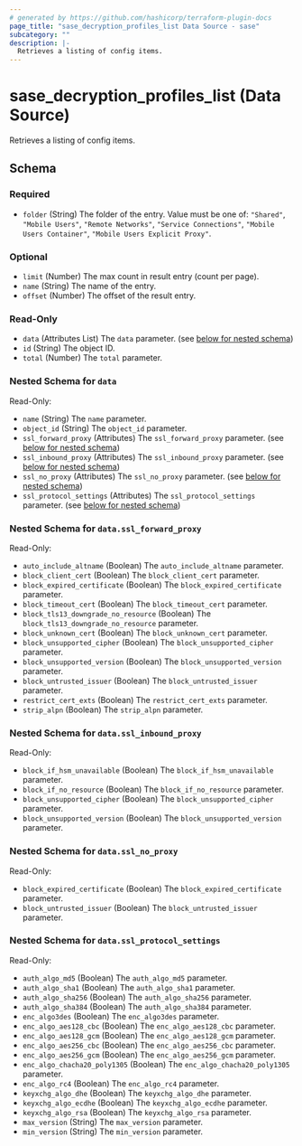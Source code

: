 ```yaml
---
# generated by https://github.com/hashicorp/terraform-plugin-docs
page_title: "sase_decryption_profiles_list Data Source - sase"
subcategory: ""
description: |-
  Retrieves a listing of config items.
---
```


# sase_decryption_profiles_list (Data Source)

Retrieves a listing of config items.



<!-- schema generated by tfplugindocs -->
## Schema

### Required

- `folder` (String) The folder of the entry. Value must be one of: `"Shared"`, `"Mobile Users"`, `"Remote Networks"`, `"Service Connections"`, `"Mobile Users Container"`, `"Mobile Users Explicit Proxy"`.

### Optional

- `limit` (Number) The max count in result entry (count per page).
- `name` (String) The name of the entry.
- `offset` (Number) The offset of the result entry.

### Read-Only

- `data` (Attributes List) The `data` parameter. (see [below for nested schema](#nestedatt--data))
- `id` (String) The object ID.
- `total` (Number) The `total` parameter.

<a id="nestedatt--data"></a>
### Nested Schema for `data`

Read-Only:

- `name` (String) The `name` parameter.
- `object_id` (String) The `object_id` parameter.
- `ssl_forward_proxy` (Attributes) The `ssl_forward_proxy` parameter. (see [below for nested schema](#nestedatt--data--ssl_forward_proxy))
- `ssl_inbound_proxy` (Attributes) The `ssl_inbound_proxy` parameter. (see [below for nested schema](#nestedatt--data--ssl_inbound_proxy))
- `ssl_no_proxy` (Attributes) The `ssl_no_proxy` parameter. (see [below for nested schema](#nestedatt--data--ssl_no_proxy))
- `ssl_protocol_settings` (Attributes) The `ssl_protocol_settings` parameter. (see [below for nested schema](#nestedatt--data--ssl_protocol_settings))

<a id="nestedatt--data--ssl_forward_proxy"></a>
### Nested Schema for `data.ssl_forward_proxy`

Read-Only:

- `auto_include_altname` (Boolean) The `auto_include_altname` parameter.
- `block_client_cert` (Boolean) The `block_client_cert` parameter.
- `block_expired_certificate` (Boolean) The `block_expired_certificate` parameter.
- `block_timeout_cert` (Boolean) The `block_timeout_cert` parameter.
- `block_tls13_downgrade_no_resource` (Boolean) The `block_tls13_downgrade_no_resource` parameter.
- `block_unknown_cert` (Boolean) The `block_unknown_cert` parameter.
- `block_unsupported_cipher` (Boolean) The `block_unsupported_cipher` parameter.
- `block_unsupported_version` (Boolean) The `block_unsupported_version` parameter.
- `block_untrusted_issuer` (Boolean) The `block_untrusted_issuer` parameter.
- `restrict_cert_exts` (Boolean) The `restrict_cert_exts` parameter.
- `strip_alpn` (Boolean) The `strip_alpn` parameter.


<a id="nestedatt--data--ssl_inbound_proxy"></a>
### Nested Schema for `data.ssl_inbound_proxy`

Read-Only:

- `block_if_hsm_unavailable` (Boolean) The `block_if_hsm_unavailable` parameter.
- `block_if_no_resource` (Boolean) The `block_if_no_resource` parameter.
- `block_unsupported_cipher` (Boolean) The `block_unsupported_cipher` parameter.
- `block_unsupported_version` (Boolean) The `block_unsupported_version` parameter.


<a id="nestedatt--data--ssl_no_proxy"></a>
### Nested Schema for `data.ssl_no_proxy`

Read-Only:

- `block_expired_certificate` (Boolean) The `block_expired_certificate` parameter.
- `block_untrusted_issuer` (Boolean) The `block_untrusted_issuer` parameter.


<a id="nestedatt--data--ssl_protocol_settings"></a>
### Nested Schema for `data.ssl_protocol_settings`

Read-Only:

- `auth_algo_md5` (Boolean) The `auth_algo_md5` parameter.
- `auth_algo_sha1` (Boolean) The `auth_algo_sha1` parameter.
- `auth_algo_sha256` (Boolean) The `auth_algo_sha256` parameter.
- `auth_algo_sha384` (Boolean) The `auth_algo_sha384` parameter.
- `enc_algo3des` (Boolean) The `enc_algo3des` parameter.
- `enc_algo_aes128_cbc` (Boolean) The `enc_algo_aes128_cbc` parameter.
- `enc_algo_aes128_gcm` (Boolean) The `enc_algo_aes128_gcm` parameter.
- `enc_algo_aes256_cbc` (Boolean) The `enc_algo_aes256_cbc` parameter.
- `enc_algo_aes256_gcm` (Boolean) The `enc_algo_aes256_gcm` parameter.
- `enc_algo_chacha20_poly1305` (Boolean) The `enc_algo_chacha20_poly1305` parameter.
- `enc_algo_rc4` (Boolean) The `enc_algo_rc4` parameter.
- `keyxchg_algo_dhe` (Boolean) The `keyxchg_algo_dhe` parameter.
- `keyxchg_algo_ecdhe` (Boolean) The `keyxchg_algo_ecdhe` parameter.
- `keyxchg_algo_rsa` (Boolean) The `keyxchg_algo_rsa` parameter.
- `max_version` (String) The `max_version` parameter.
- `min_version` (String) The `min_version` parameter.


